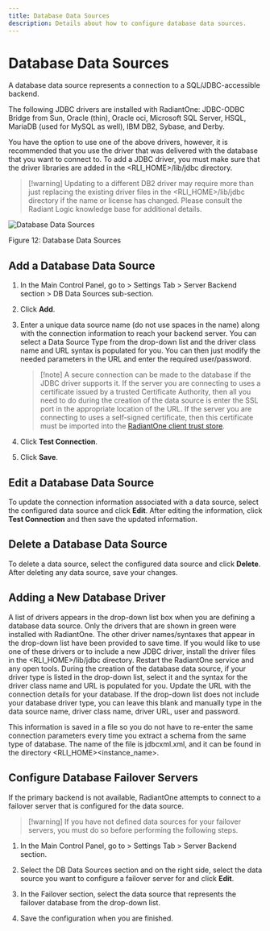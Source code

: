 ```yaml
---
title: Database Data Sources
description: Details about how to configure database data sources.
---
```


# Database Data Sources

A database data source represents a connection to a SQL/JDBC-accessible backend.

The following JDBC drivers are installed with RadiantOne: JDBC-ODBC Bridge from Sun, Oracle (thin), Oracle oci, Microsoft SQL Server, HSQL, MariaDB (used for MySQL as well), IBM DB2, Sybase, and Derby.

You have the option to use one of the above drivers, however, it is recommended that you use the driver that was delivered with the database that you want to connect to. To add a JDBC driver, you must make sure that the driver libraries are added in the <RLI_HOME>/lib/jdbc directory.

>[!warning] Updating to a different DB2 driver may require more than just replacing the existing driver files in the <RLI_HOME>/lib/jdbc directory if the name or license has changed. Please consult the Radiant Logic knowledge base for additional details.

![Database Data Sources](Media/Image3.72.jpg)

Figure 12: Database Data Sources

## Add a Database Data Source

1.	In the Main Control Panel, go to > Settings Tab > Server Backend section > DB Data Sources sub-section.

2.	Click **Add**.

3.	Enter a unique data source name (do not use spaces in the name) along with the connection information to reach your backend server. You can select a Data Source Type from the drop-down list and the driver class name and URL syntax is populated for you. You can then just modify the needed parameters in the URL and enter the required user/password. 

    >[!note] A secure connection can be made to the database if the JDBC driver supports it. If the server you are connecting to uses a certificate issued by a trusted Certificate Authority, then all you need to do during the creation of the data source is enter the SSL port in the appropriate location of the URL. If the server you are connecting to uses a self-signed certificate, then this certificate must be imported into the [RadiantOne client trust store](06-security#client-certificates-default-java-truststore).

4.	Click **Test Connection**.

5.	Click **Save**.

## Edit a Database Data Source

To update the connection information associated with a data source, select the configured data source and click **Edit**. After editing the information, click **Test Connection** and then save the updated information.

## Delete a Database Data Source

To delete a data source, select the configured data source and click **Delete**. After deleting any data source, save your changes.

## Adding a New Database Driver

A list of drivers appears in the drop-down list box when you are defining a database data source. Only the drivers that are shown in green were installed with RadiantOne. The other driver names/syntaxes that appear in the drop-down list have been provided to save time. If you would like to use one of these drivers or to include a new JDBC driver, install the driver files in the <RLI_HOME>/lib/jdbc directory. Restart the RadiantOne service and any open tools. During the creation of the database data source, if your driver type is listed in the drop-down list, select it and the syntax for the driver class name and URL is populated for you. Update the URL with the connection details for your database. If the drop-down list does not include your database driver type, you can leave this blank and manually type in the data source name, driver class name, driver URL, user and password.

This information is saved in a file so you do not have to re-enter the same connection parameters every time you extract a schema from the same type of database. The name of the file is jdbcxml.xml, and it can be found in the directory <RLI_HOME>\<instance_name>.

## Configure Database Failover Servers

If the primary backend is not available, RadiantOne attempts to connect to a failover server that is configured for the data source.

>[!warning] If you have not defined data sources for your failover servers, you must do so before performing the following steps.

1.	In the Main Control Panel, go to > Settings Tab > Server Backend section.

2.	Select the DB Data Sources section and on the right side, select the data source you want to configure a failover server for and click **Edit**.

3.	In the Failover section, select the data source that represents the failover database from the drop-down list.

4.	Save the configuration when you are finished.


